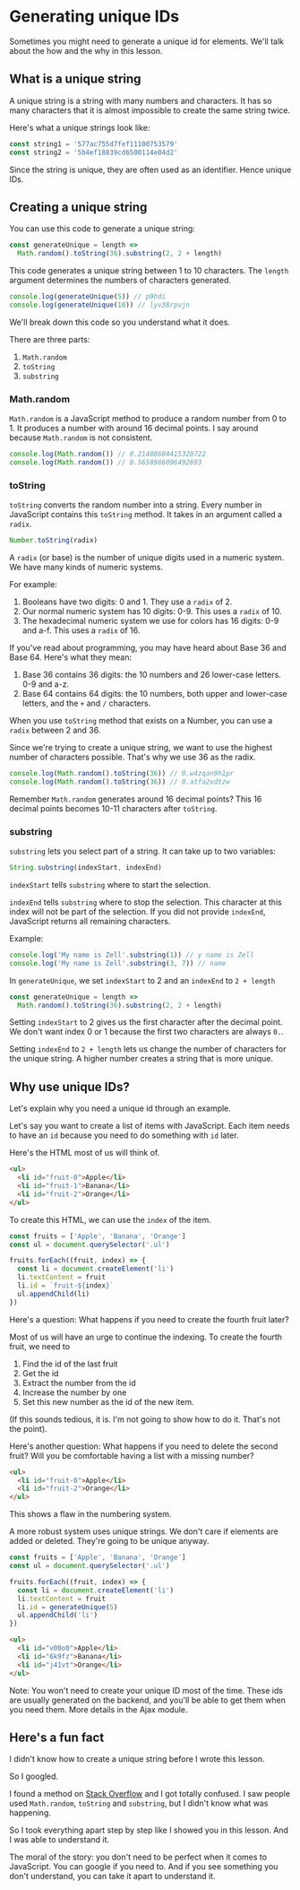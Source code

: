 # Generating unique IDs

Sometimes you might need to generate a unique id for elements. We'll talk about the how and the why in this lesson.

## What is a unique string

A unique string is a string with many numbers and characters. It has so many characters that it is almost impossible to create the same string twice.

Here's what a unique strings look like:

```js
const string1 = '577ac755d7fef11100753579'
const string2 = '5b4ef18839cd6500114e04d2'
```

Since the string is unique, they are often used as an identifier. Hence unique IDs.

## Creating a unique string

You can use this code to generate a unique string:

```js
const generateUnique = length =>
  Math.random().toString(36).substring(2, 2 + length)
```

This code generates a unique string between 1 to 10 characters. The `length` argument determines the numbers of characters generated.

```js
console.log(generateUnique(5)) // p9hdi
console.log(generateUnique(10)) // lyv38rpujn
```

We'll break down this code so you understand what it does.

There are three parts:

1. `Math.random`
2. `toString`
3. `substring`

### Math.random

`Math.random` is a JavaScript method to produce a random number from 0 to 1. It produces a number with around 16 decimal points. I say around because `Math.random` is not consistent.

```js
console.log(Math.random()) // 0.21488604415320722
console.log(Math.random()) // 0.5658986096492693
```

### toString

`toString` converts the random number into a string. Every number in JavaScript contains this `toString` method. It takes in an argument called a `radix`.

```js
Number.toString(radix)
```

A `radix` (or base) is the number of unique digits used in a numeric system. We have many kinds of numeric systems.

For example:

1. Booleans have two digits: 0 and 1. They use a `radix` of 2.
2. Our normal numeric system has 10 digits: 0-9. This uses a `radix` of 10.
3. The hexadecimal numeric system we use for colors has  16 digits: 0-9 and a-f. This uses a `radix` of 16.

If you've read about programming, you may have heard about Base 36 and Base 64. Here's what they mean:

1. Base 36 contains 36 digits: the 10 numbers and 26 lower-case letters. 0-9 and a-z.
2. Base 64 contains 64 digits: the 10 numbers, both upper and lower-case letters, and the `+` and `/` characters.

When you use `toString` method that exists on a Number, you can use a `radix` between 2 and 36.

Since we're trying to create a unique string, we want to use the highest number of characters possible. That's why we use 36 as the radix.

```js
console.log(Math.random().toString(36)) // 0.w4zqan9h1pr
console.log(Math.random().toString(36)) // 0.atfa2xdtzw
```

Remember `Math.random` generates around 16 decimal points? This 16 decimal points becomes 10-11 characters after `toString`.

### substring

`substring` lets you select part of a string. It can take up to two variables:

```js
String.substring(indexStart, indexEnd)
```

`indexStart` tells `substring` where to start the selection.

`indexEnd` tells `substring` where to stop the selection. This character at this index will not be part of the selection. If you did not provide `indexEnd`, JavaScript returns all remaining characters.

Example:

```js
console.log('My name is Zell'.substring(1)) // y name is Zell
console.log('My name is Zell'.substring(3, 7)) // name
```

In `generateUnique`, we set `indexStart` to 2 and an `indexEnd` to `2 + length`

```js
const generateUnique = length =>
  Math.random().toString(36).substring(2, 2 + length)
```

Setting `indexStart` to 2 gives us the first character after the decimal point. We don't want index 0 or 1 because the first two characters are always `0.`.

Setting `indexEnd` to `2 + length` lets us change the number of characters for the unique string. A higher number creates a string that is more unique.

## Why use unique IDs?

Let's explain why you need a unique id through an example.

Let's say you want to create a list of items with JavaScript. Each item needs to have an `id` because you need to do something with `id` later.

Here's the HTML most of us will think of.

```html
<ul>
  <li id="fruit-0">Apple</li>
  <li id="fruit-1">Banana</li>
  <li id="fruit-2">Orange</li>
</ul>
```

To create this HTML, we can use the `index` of the item.

```js
const fruits = ['Apple', 'Banana', 'Orange']
const ul = document.querySelector('.ul')

fruits.forEach((fruit, index) => {
  const li = document.createElement('li')
  li.textContent = fruit
  li.id = `fruit-${index}`
  ul.appendChild(li)
})
```

Here's a question: What happens if you need to create the fourth fruit later?

Most of us will have an urge to continue the indexing. To create the fourth fruit, we need to

1. Find the id of the last fruit
2. Get the id
3. Extract the number from the id
4. Increase the number by one
5. Set this new number as the id of the new item.

(If this sounds tedious, it is. I'm not going to show how to do it. That's not the point).

Here's another question: What happens if you need to delete the second fruit? Will you be comfortable having a list with a missing number?

```html
<ul>
  <li id="fruit-0">Apple</li>
  <li id="fruit-2">Orange</li>
</ul>
```

This shows a flaw in the numbering system.

A more robust system uses unique strings. We don't care if elements are added or deleted. They're going to be unique anyway.

```js
const fruits = ['Apple', 'Banana', 'Orange']
const ul = document.querySelector('.ul')

fruits.forEach((fruit, index) => {
  const li = document.createElement('li')
  li.textContent = fruit
  li.id = generateUnique(5)
  ul.appendChild('li')
})
```

```html
<ul>
  <li id="v00o0">Apple</li>
  <li id="6k9fz">Banana</li>
  <li id="j41vt">Orange</li>
</ul>
```

Note: You won't need to create your unique ID most of the time. These ids are usually generated on the backend, and you'll be able to get them when you need them. More details in the Ajax module.

## Here's a fun fact

I didn't know how to create a unique string before I wrote this lesson.

So I googled.

I found a method on [Stack Overflow](http://stackoverflow.com/questions/105034/how-to-create-a-guid-uuid-in-javascript) and I got totally confused. I saw people used `Math.random`, `toString` and `substring`, but I didn't know what was happening.

So I took everything apart step by step like I showed you in this lesson. And I was able to understand it.

The moral of the story: you don't need to be perfect when it comes to JavaScript. You can google if you need to. And if you see something you don't understand, you can take it apart to understand it.

